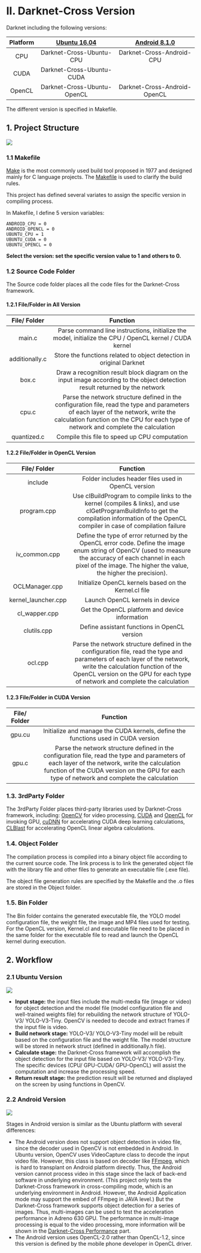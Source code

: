 # II. Darknet-Cross Version

Darknet including the following versions:

|Platform|[Ubuntu 16.04](https://github.com/huuuuusy/Darknet-Cross/blob/master/introduction/Version.md#ubuntu-version)|[Android 8.1.0](https://github.com/huuuuusy/Darknet-Cross/blob/master/introduction/Version.md#android-version)|
|:--:|:--:|:--:|
|CPU|Darknet-Cross-Ubuntu-CPU|Darknet-Cross-Android-CPU|
|CUDA|Darknet-Cross-Ubuntu-CUDA||
|OpenCL|Darknet-Cross-Ubuntu-OpenCL|Darknet-Cross-Android-OpenCL|

The different version is specified in Makefile.

## 1. Project Structure

![](img/6.png)

### 1.1 Makefile

[Make](https://randu.org/tutorials/c/make.php) is the most commonly used build tool proposed in 1977 and designed mainly for C language projects. The [Makefile](https://www.cs.swarthmore.edu/~newhall/unixhelp/howto_makefiles.html) is used to clarify the build rules. 

This project has defined several variates to assign the specific version in compiling process.

In Makefile, I define 5 version variables:

    ANDROID_CPU = 0
    ANDROID_OPENCL = 0
    UBUNTU_CPU = 1
    UBUNTU_CUDA = 0
    UBUNTU_OPENCL = 0

**Select the version: set the specific version value to 1 and others to 0.**

### 1.2 Source Code Folder

The Source code folder places all the code files for the Darknet-Cross framework. 

#### 1.2.1 File/Folder in All Version

|File/ Folder|Function|
|:--:|:--:|
|main.c|Parse command line instructions, initialize the model, initialize the CPU / OpenCL kernel / CUDA kernel|
|additionally.c|Store the functions related to object detection in original Darknet|
|box.c|Draw a recognition result block diagram on the input image according to the object detection result returned by the network|
|cpu.c|Parse the network structure defined in the configuration file, read the type and parameters of each layer of the network, write the calculation function on the CPU for each type of network and complete the calculation|
|quantized.c|Compile this file to speed up CPU computation|

#### 1.2.2 File/Folder in OpenCL Version

|File/ Folder|Function|
|:--:|:--:|
|include|Folder includes header files used in OpenCL version|
|program.cpp|Use clBuildProgram to compile links to the kernel (compiles & links), and use clGetProgramBuildInfo to get the compilation information of the OpenCL compiler in case of compilation failure|
|iv_common.cpp|Define the type of error returned by the OpenCL error code. Define the image enum string of OpenCV (used to measure the accuracy of each channel in each pixel of the image. The higher the value, the higher the precision).|
|OCLManager.cpp|Initialize OpenCL kernels based on the Kernel.cl file|
|kernel_launcher.cpp|Launch OpenCL kernels in device|
|cl_wapper.cpp|Get the OpenCL platform and device information|
|clutils.cpp|Define assistant functions in OpenCL version|
|ocl.cpp|Parse the network structure defined in the configuration file, read the type and parameters of each layer of the network, write the calculation function of the OpenCL version on the GPU for each type of network and complete the calculation|

#### 1.2.3 File/Folder in CUDA Version

|File/ Folder|Function|
|:--:|:--:|
|gpu.cu|Initialize and manage the CUDA kernels, define the functions used in CUDA version|
|gpu.c|Parse the network structure defined in the configuration file, read the type and parameters of each layer of the network, write the calculation function of the CUDA version on the GPU for each type of network and complete the calculation|

### 1.3. 3rdParty Folder

The 3rdParty Folder places third-party libraries used by Darknet-Cross framework, including: [OpenCV](https://opencv.org/) for video processing, [CUDA](https://developer.nvidia.com/cuda-downloads) and [OpenCL](https://www.khronos.org/opencl/) for invoking GPU, [cuDNN](https://developer.nvidia.com/cudnn) for accelerating CUDA deep learning calculations,  [CLBlast](https://github.com/CNugteren/CLBlast) for accelerating OpenCL linear algebra calculations.

### 1.4. Object Folder

The compilation process is compiled into a binary object file according to the current source code. The link process is to link the generated object file with the library file and other files to generate an executable file (.exe file).

The object file generation rules are specified by the Makefile and the .o files are stored in the Object folder.

### 1.5. Bin Folder

The Bin folder contains the generated executable file, the YOLO model configuration file, the weight file, the image and MP4 files used for testing. For the OpenCL version, Kernel.cl and executable file need to be placed in the same folder for the executable file to read and launch the OpenCL kernel during execution. 

## 2. Workflow

### 2.1 Ubuntu Version

![](img/7.png)


- **Input stage:** the input files include the multi-media file (image or video) for object detection and the model file (model configuration file and well-trained weights file) for rebuilding the network structure of YOLO-V3/ YOLO-V3-Tiny. OpenCV is needed to decode and extract frames if the input file is video.
- **Build network stage:** YOLO-V3/ YOLO-V3-Tiny model will be rebuilt based on the configuration file and the weight file. The model structure will be stored in network struct (defined in additionally.h file).
- **Calculate stage:** the Darknet-Cross framework will accomplish the object detection for the input file based on YOLO-V3/ YOLO-V3-Tiny. The specific devices (CPU/ GPU-CUDA/ GPU-OpenCL) will assist the computation and increase the processing speed.
- **Return result stage:** the prediction result will be returned and displayed on the screen by using functions in OpenCV.

### 2.2 Android Version

![](img/8.png)

Stages in Android version is similar as the Ubuntu platform with several differences:

- The Android version does not support object detection in video file, since the decoder used in OpenCV is not embedded in Android. In Ubuntu version, OpenCV uses VideoCapture class to decode the input video file. However, this class is based on decoder like [FFmpeg](https://www.ffmpeg.org/), which is hard to transplant on Android platform directly. Thus, the Android version cannot process video in this stage since the lack of back-end software in underlying environment. (This project only tests the Darknet-Cross framework in cross-compiling mode, which is an underlying environment in Android. However, the Android Application mode may support the embed of FFmpeg in JAVA level.) But the Darknet-Cross framework supports object detection for a series of images. Thus, multi-images can be used to test the acceleration performance in Adreno 630 GPU. The performance in multi-image processing is equal to the video processing, more information will be shown in the  [Darknet-Cross Performance](https://github.com/huuuuusy/Darknet-Cross/blob/master/introduction/Performance.md) part.
- The Android version uses OpenCL-2.0 rather than OpenCL-1.2, since this version is defined by the mobile phone developer in OpenCL driver.
